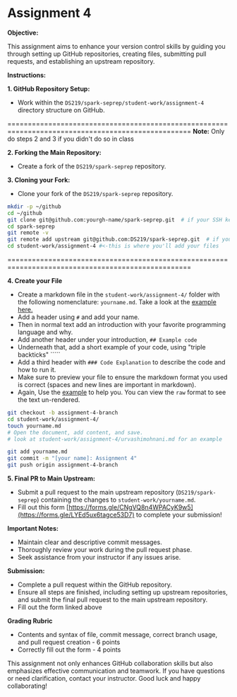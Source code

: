 # Assignment 4

**Objective:**

This assignment aims to enhance your version control skills by guiding you through setting up GitHub repositories, creating files,
submitting pull requests, and establishing an upstream repository.

**Instructions:**

**1. GitHub Repository Setup:**

   - Work within the `DS219/spark-seprep/student-work/assignment-4` directory structure on GitHub.


===================================================================================================
**Note:** Only do steps 2 and 3 if you didn't do so in class

**2. Forking the Main Repository:**

   - Create a fork of the `DS219/spark-seprep` repository.

**3. Cloning your Fork:**

   - Clone your fork of the `DS219/spark-seprep` repository.

   ```bash
   mkdir -p ~/github
   cd ~/github
   git clone git@github.com:yourgh-name/spark-seprep.git  # if your SSH key is set correctly in GH
   cd spark-seprep
   git remote -v
   git remote add upstream git@github.com:DS219/spark-seprep.git  # if your SSH key is set correctly in GH
   cd student-work/assignment-4 #<-this is where you'll add your files
   ```

===================================================================================================


**4. Create your File**

   - Create a markdown file in the `student-work/assignment-4/` folder with the following nomenclature: `yourname.md`. Take a look at the [example here.](../student-work/assignment-4/urvashimohnani.md) 
   - Add a header using `#` and add your name.
   - Then in normal text add an introduction with your favorite programming language and why.
   - Add another header under your introduction, `## Example code`
   - Underneath that, add a short example of your code, using "triple backticks" `````
   - Add a third header with `### Code Explanation` to describe the code and how to run it.
   - Make sure to preview your file to ensure the markdown format you used is correct (spaces and new lines are important in markdown).
   - Again, Use the [example](../student-work/urvashimohnani.md) to help you. You can view the `raw` format to see the text un-rendered.

   ```bash
   git checkout -b assignment-4-branch
   cd student-work/assignment-4/
   touch yourname.md
   # Open the document, add content, and save.
   # look at student-work/assignment-4/urvashimohnani.md for an example

   git add yourname.md
   git commit -m "[your name]: Assignment 4"
   git push origin assignment-4-branch
   ```

**5. Final PR to Main Upstream:**

   - Submit a pull request to the main upstream repository (`DS219/spark-seprep`) containing the changes to `student-work/yourname.md`.
   - Fill out this form [https://forms.gle/CNgVQ8n4WPACyK9w5](https://forms.gle/LYEd5ux6tagce53D7) to complete your submission!

**Important Notes:**

- Maintain clear and descriptive commit messages.
- Thoroughly review your work during the pull request phase.
- Seek assistance from your instructor if any issues arise.

**Submission:**

- Complete a pull request within the GitHub repository.
- Ensure all steps are finished, including setting up upstream repositories, and submit the final pull request to the main upstream repository.
- Fill out the form linked above

**Grading Rubric**

- Contents and syntax of file, commit message, correct branch usage, and pull request creation - 6 points
- Correctly fill out the form - 4 points

This assignment not only enhances GitHub collaboration skills but also emphasizes effective communication and teamwork. If you have questions or need clarification, contact your instructor. Good luck and happy collaborating!
